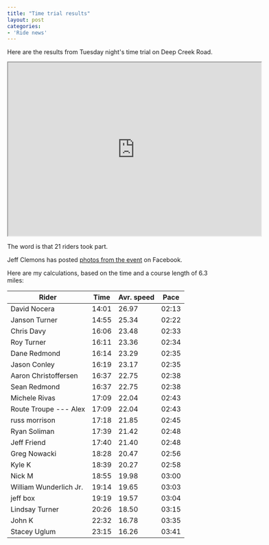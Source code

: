 ```yaml
---
title: "Time trial results"
layout: post
categories:
- 'Ride news'
---
```


Here are the results from Tuesday night's time trial on Deep Creek Road.

<iframe height="405" loading="lazy" scrolling="no" src="https://app.strava.com/segments/3692876/embed" width="590"><span class="mce_SELRES_start" data-mce-type="bookmark" style="display: inline-block; width: 0px; overflow: hidden; line-height: 0;">﻿</span></iframe>

The word is that 21 riders took part.

Jeff Clemons has posted [photos from the event](https://www.facebook.com/media/set/?set=oa.10151387526823843&type=1 "Deep Creek time trial, March 26th, 2013") on Facebook.

Here are my calculations, based on the time and a course length of 6.3 miles:

| Rider | Time | Avr. speed | Pace |
|---|---|---|---|
| David Nocera | 14:01 | 26.97 | 02:13 |
| Janson Turner | 14:55 | 25.34 | 02:22 |
| Chris Davy | 16:06 | 23.48 | 02:33 |
| Roy Turner | 16:11 | 23.36 | 02:34 |
| Dane Redmond | 16:14 | 23.29 | 02:35 |
| Jason Conley | 16:19 | 23.17 | 02:35 |
| Aaron Christoffersen | 16:37 | 22.75 | 02:38 |
| Sean Redmond | 16:37 | 22.75 | 02:38 |
| Michele Rivas | 17:09 | 22.04 | 02:43 |
| Route Troupe --- Alex | 17:09 | 22.04 | 02:43 |
| russ morrison | 17:18 | 21.85 | 02:45 |
| Ryan Soliman | 17:39 | 21.42 | 02:48 |
| Jeff Friend | 17:40 | 21.40 | 02:48 |
| Greg Nowacki | 18:28 | 20.47 | 02:56 |
| Kyle K | 18:39 | 20.27 | 02:58 |
| Nick M | 18:55 | 19.98 | 03:00 |
| William Wunderlich Jr. | 19:14 | 19.65 | 03:03 |
| jeff box | 19:19 | 19.57 | 03:04 |
| Lindsay Turner | 20:26 | 18.50 | 03:15 |
| John K | 22:32 | 16.78 | 03:35 |
| Stacey Uglum | 23:15 | 16.26 | 03:41 |